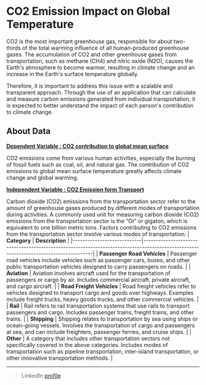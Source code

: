 # CO2 Emission Impact on Global Temperature
CO2 is the most important greenhouse gas, responsible for about two-thirds of the total warming influence of all human-produced greenhouse gases. The accumulation of CO2 and other greenhouse gases from transportation, such as methane (CH4) and nitric oxide (N2O), causes the Earth's atmosphere to become warmer, resulting in climate change and an increase in the Earth's surface temperature globally.

Therefore, it is important to address this issue with a scalable and transparent approach. Through the use of an application that can calculate and measure carbon emissions generated from individual transportation, it is expected to better understand the impact of each person's contribution to climate change.

## About Data
[**Dependent Variable : CO2 contribution to global mean surface**](https://ourworldindata.org/grapher/contribution-to-temp-rise-by-gas)

CO2 emissions come from various human activities, especially the burning of fossil fuels such as coal, oil, and natural gas. The contribution of CO2 emissions to global mean surface temperature greatly affects climate change and global warming.

[**Independent Variable : CO2 Emission form Transport**](https://www.iea.org/data-and-statistics/charts/transport-sector-co2-emissions-by-mode-in-the-sustainable-development-scenario-2000-2030)

Carbon dioxide (CO2) emissions from the transportation sector refer to the amount of greenhouse gases produced by different modes of transportation during activities. A commonly used unit for measuring carbon dioxide (CO2) emissions from the transportation sector is the “Gt” or gigaton, which is equivalent to one billion metric tons.
Factors contributing to CO2 emissions from the transportation sector involve various modes of transportation:
| **Category**               | **Description**                                                                                                                       |
|----------------------------|---------------------------------------------------------------------------------------------------------------------------------------|
| **Passenger Road Vehicles** | Passenger road vehicles include vehicles such as passenger cars, buses, and other public transportation vehicles designed to carry passengers on roads. |
| **Aviation**                | Aviation involves aircraft used for the transportation of passengers or cargo by air. Includes commercial aircraft, private aircraft, and cargo aircraft. |
| **Road Freight Vehicles**   | Road freight vehicles refer to vehicles designed to transport cargo and goods over highways. Examples include freight trucks, heavy goods trucks, and other commercial vehicles. |
| **Rail**                    | Rail refers to rail transportation systems that use rails to transport passengers and cargo. Includes passenger trains, freight trains, and other trains. |
| **Shipping**                | Shipping relates to transportation by sea using ships or ocean-going vessels. Involves the transportation of cargo and passengers at sea, and can include freighters, passenger ferries, and cruise ships. |
| **Other**                   | A category that includes other transportation sectors not specifically covered in the above categories. Includes modes of transportation such as pipeline transportation, inter-island transportation, or other innovative transportation methods. |

---

> LinkedIn [profile](https://www.linkedin.com/in/e-rena/)<br>
